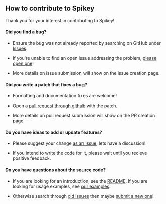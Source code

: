 ## How to contribute to Spikey

Thank you for your interest in contributing to Spikey!

#### **Did you find a bug?**

* Ensure the bug was not already reported by searching on GitHub under [Issues](https://github.com/SpikeyCNS/spikey/issues).

* If you're unable to find an open issue addressing the problem, [please open one](https://github.com/SpikeyCNS/spikey/issues/new)!

* More details on issue submission will show on the issue creation page.

#### **Did you write a patch that fixes a bug?**

* Formatting and documentation fixes are welcome!

* Open a [pull request through github](https://github.com/SpikeyCNS/spikey/pulls) with the patch.

* More details on pull request submission will show on the PR creation page.

#### **Do you have ideas to add or update features?**

* Please suggest your change [as an issue](https://github.com/SpikeyCNS/spikey/issues), lets have a discussion!

* If you intend to write the code for it, please wait until you recieve positive feedback.

#### **Do you have questions about the source code?**

* If you are looking for an introduction, see the [README](https://github.com/SpikeyCNS/spikey/blob/master/README.md). If you are looking for usage examples, see [our examples](https://github.com/SpikeyCNS/spikey/tree/master/examples).

* Otherwise search through [old issues](https://github.com/SpikeyCNS/spikey/issues?q=is%3Aissue) then maybe [submit a new one](https://github.com/SpikeyCNS/spikey/issues/new)!
